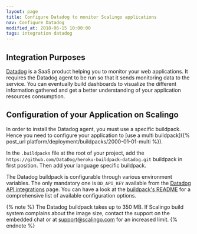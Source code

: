 ```yaml
---
layout: page
title: Configure Datadog to monitor Scalingo applications
nav: Configure Datadog
modified_at: 2018-06-15 10:00:00
tags: integration datadog
---
```


## Integration Purposes

[Datadog](https://www.datadoghq.com/) is a SaaS product helping you to monitor
your web applications. It requires the Datadog agent to be run so that it
sends monitoring data to the service. You can eventually build dashboards
to visualize the different information gathered and get a better understanding
of your application resources consumption.

## Configuration of your Application on Scalingo

In order to install the Datadog agent, you must use a specific buildpack.
Hence you need to
configure your application to [use a multi buildpack]({% post_url
platform/deployment/buildpacks/2000-01-01-multi %}).

In the `.buildpacks` file at the root of your project, add the
`https://github.com/DataDog/heroku-buildpack-datadog.git` buildpack in first
position. Then add your language specific buildpack.

The Datadog buildpack is configurable through various environment variables.
The only mandatory one is `DD_API_KEY` available from the [Datadog API
integrations](https://app.datadoghq.com/account/settings#api) page. You can
have a look at the [buildpack's
README](https://github.com/DataDog/heroku-buildpack-datadog#configuration) for
a comprehensive list of available configuration options.

{% note %}
The Datadog buildpack takes up to 350 MB. If Scalingo build system complains
about the image size, contact the support on the embedded chat or at
[support@scalingo.com](mailto:support@scalingo.com) for an increased limit.
{% endnote %}
